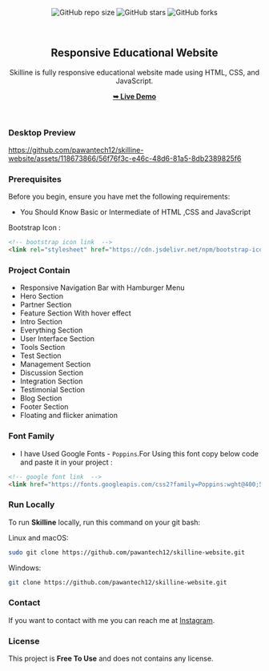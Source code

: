 <div align="center">
  
  ![GitHub repo size](https://img.shields.io/github/repo-size/pawantech12/skilline-website)
  ![GitHub stars](https://img.shields.io/github/stars/pawantech12/skilline-website?style=social)
  ![GitHub forks](https://img.shields.io/github/forks/pawantech12/skilline-website?style=social)

  <br />

  <h2 align="center">Responsive Educational Website</h2>

  Skilline is fully responsive educational website made using HTML, CSS, and JavaScript.

  <a href="https://pawantech12.github.io/skilline-website/"><strong>➥ Live Demo</strong></a>

</div>

<br />

### Desktop Preview

https://github.com/pawantech12/skilline-website/assets/118673866/56f76f3c-e46c-48d6-81a5-8db2389825f6


### Prerequisites

Before you begin, ensure you have met the following requirements:

* You Should Know Basic or Intermediate of HTML ,CSS and JavaScript

Bootstrap Icon :
```html
<!-- bootstrap icon link  -->
<link rel="stylesheet" href="https://cdn.jsdelivr.net/npm/bootstrap-icons@1.10.5/font/bootstrap-icons.css">
```

### Project Contain

* Responsive Navigation Bar with Hamburger Menu
* Hero Section
* Partner Section
* Feature Section With hover effect 
* Intro Section
* Everything Section
* User Interface Section
* Tools Section
* Test Section
* Management Section
* Discussion Section
* Integration Section
* Testimonial Section
* Blog Section
* Footer Section
* Floating and flicker animation

### Font Family
 
 * I have Used Google Fonts - `Poppins`.For Using this font copy below code and paste it in your project :
 
 ```html
 <!-- google font link  -->
 <link href="https://fonts.googleapis.com/css2?family=Poppins:wght@400;500;600;700&amp;display=swap" rel="stylesheet">
 ```

### Run Locally

To run **Skilline** locally, run this command on your git bash:

Linux and macOS:

```bash
sudo git clone https://github.com/pawantech12/skilline-website.git
```

Windows:

```bash
git clone https://github.com/pawantech12/skilline-website.git
```

### Contact

If you want to contact with me you can reach me at [Instagram](https://www.instagram.com/codewithpawan/).

### License

This project is **Free To Use** and does not contains any license.
